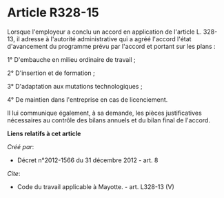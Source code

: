 # Article R328-15

Lorsque l'employeur a conclu un accord en application de l'article L. 328-13, il adresse à l'autorité administrative qui a
agréé l'accord l'état d'avancement du programme prévu par l'accord et portant sur les plans : 

1° D'embauche en milieu ordinaire de travail ; 

2° D'insertion et de formation ; 

3° D'adaptation aux mutations technologiques ; 

4° De maintien dans l'entreprise en cas de licenciement. 

Il lui communique également, à sa demande, les pièces justificatives nécessaires au contrôle des bilans annuels et du bilan
final de l'accord.

**Liens relatifs à cet article**

_Créé par_:

  - Décret n°2012-1566 du 31 décembre 2012 - art. 8

_Cite_:

  - Code du travail applicable à Mayotte. - art. L328-13 (V)
